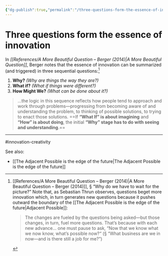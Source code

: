 ```yaml
---
{"dg-publish":true,"permalink":"/three-questions-form-the-essence-of-innovation/"}
---
```



# Three questions form the essence of innovation

In *[[References/A More Beautiful Question – Berger (2014)\|A More Beautiful Question]]*, Berger notes that the essence of innovation can be summarized (and triggered) in three sequential questions:[^1]

1. **Why?** *(Why are things the way they are?)*
2. **What if?** *(What if things were different?)*
3. **How Might We?** *(What can be done about it?)*

> …the logic in this sequence reflects how people tend to approach and work through problems—progressing from becoming aware of and understanding the problem, to thinking of possible solutions, to trying to enact those solutions. ==If **“What If” is about imagining** and **“How” is about doing**, the initial **“Why” stage has to do with seeing and understanding**.==


---
#innovation-creativity 

See also:
- [[The Adjacent Possible is the edge of the future\|The Adjacent Possible is the edge of the future]]

[^1]: [[References/A More Beautiful Question – Berger (2014)\|A More Beautiful Question – Berger (2014)]], § “Why do we have to wait for the picture?” Note that, as Sebastian Thrun observes, questions beget more innovation which, in turn generates new questions because it pushes outward the boundary of the [[The Adjacent Possible is the edge of the future\|Adjacent Possible]]:
	
	> The changes are fueled by the questions being asked—but those changes, in turn, fuel more questions. That’s because with each new advance... one must pause to ask, “Now that we know what we now know, what’s possible now?“ (§ “What business are we in now—and is there still a job for me?”)